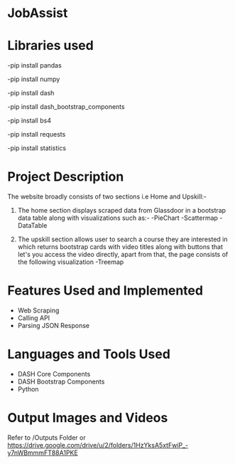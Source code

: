 # JobAssist

# Libraries used
-pip install pandas

-pip install numpy

-pip install dash

-pip install dash_bootstrap_components

-pip install bs4

-pip install requests

-pip install statistics




# Project Description
The website broadly consists of two sections i.e Home and Upskill:-
1. The home section displays scraped data from Glassdoor in a bootstrap data table along with visualizations such as:-
-PieChart
-Scattermap
-DataTable

2. The upskill section allows user to search a course they are interested in which returns bootstrap cards with video titles along with buttons that let's you access the video directly, apart from that, the page consists of the following visualization
-Treemap

# Features Used and Implemented
- Web Scraping
- Calling API
- Parsing JSON Response

# Languages and Tools Used
- DASH Core Components
- DASH Bootstrap Components
- Python

# Output Images and Videos
Refer to /Outputs Folder or https://drive.google.com/drive/u/2/folders/1HzYksA5xtFwiP_-y7nWBmmmFT88A1PKE
